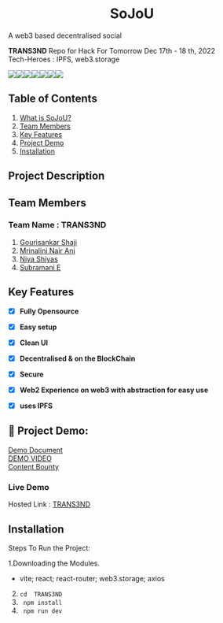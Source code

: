 # **<div align="center">SoJoU</div>**  
A web3 based decentralised social

**TRANS3ND** Repo for Hack For Tomorrow Dec 17th - 18 th, 2022
<br>
Tech-Heroes : IPFS, web3.storage

<img src="https://img.shields.io/badge/-IPFS-grey?logo=ipfs&logoColor=65C2CB?&style=for-the-badge"><img src="https://img.shields.io/badge/React-20232A?style=for-the-badge&logo=react&logoColor=61DAFB"><img src="https://img.shields.io/badge/React_Router-CA4245?style=for-the-badge&logo=react-router&logoColor=white"><img src="https://img.shields.io/badge/JavaScript-323330?style=for-the-badge&logo=javascript&logoColor=F7DF1E"><img src="https://img.shields.io/badge/CSS3-1572B6?style=for-the-badge&logo=css3&logoColor=white"><img src="https://img.shields.io/badge/Vite-B73BFE?style=for-the-badge&logo=vite&logoColor=FFD62E"><img src="https://img.shields.io/badge/-Solidity-363636?logo=Solidity&logoColor=65C2CB?&style=for-the-badge">

## Table of Contents
1. [What is SoJoU?](#project-description)
2. [Team Members](#team-members)
3. [Key Features](#key-features)
4. [Project Demo](#project-demo)
5. [Installation](#installation)

## Project Description


## Team Members
### **Team Name** : TRANS3ND
1. [Gourisankar Shaji](https://github.com/GussySussy)
1. [Mrinalini Nair Ani](https://github.com/hacksh4w/)
1. [Niya Shiyas](https://github.com/niyashiyasi)
1. [Subramani E](https://github.com/subru-37)
## Key Features 
- [x] **Fully Opensource**
- [x] **Easy setup**
- [x] **Clean UI**
- [x] **Decentralised & on the BlockChain**
- [x] **Secure**
- [x] **Web2 Experience on web3 with abstraction for easy use**
- [x] **uses IPFS**


## 🔧 Project Demo:
[Demo Document](https://docs.google.com/document/d)
<br>
[DEMO VIDEO](https://drive.google.com/)
<br>
[Content Bounty](https://drive.google.com/)

### Live Demo
Hosted Link : [TRANS3ND](https://.netlify.app/)


## Installation
Steps To Run the Project:

1.Downloading the Modules.
- vite; react; react-router; web3.storage; axios 
2. `` cd  TRANS3ND  ``
3. `` npm install``
4. `` npm run dev``

